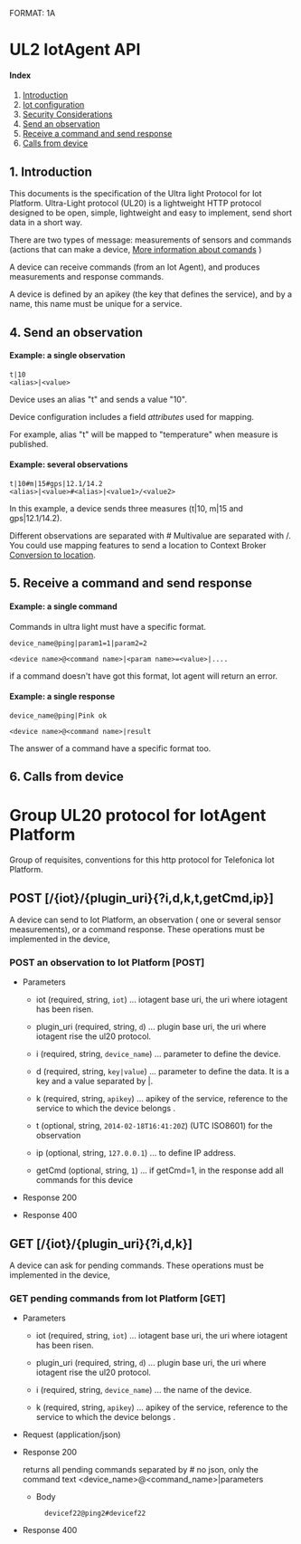 FORMAT: 1A

# UL2 IotAgent API


#### Index
1. [Introduction](#def-introduction)
2. [Iot configuration](deploy.md#def-storage)
3. [Security Considerations](deploy.md#def-security)
4. [Send an observation](#def-observation)
5. [Receive a command and send response](#def-command)
6. [Calls from device](#def-API_ul20)

<a name="def-introduction"></a>
## 1. Introduction
This documents is the specification of the Ultra light Protocol for Iot Platform.
Ultra-Light protocol (UL20) is a lightweight HTTP protocol designed to be open, simple, lightweight and easy to implement, send short data in a short way.

There are two types of message: measurements of sensors and commands (actions that can make a device, [More information about comands](https://github.com/telefonicaid/fiware-IoTAgent-Cplusplus/blob/develop/doc/commands.md) )

A device can receive commands (from an Iot Agent), and produces measurements and response commands.

A device is defined by an apikey (the key that defines the service),
and by a name, this name must be unique for a service.


<a name="def-observation"></a>
## 4. Send an observation

#### Example: a single observation

    t|10
    <alias>|<value>

Device uses an alias "t"  and sends a value "10".

Device configuration includes a field _attributes_ used for mapping.

For example, alias "t" will be mapped to "temperature" when measure is published.

#### Example: several observations

    t|10#m|15#gps|12.1/14.2
    <alias>|<value>#<alias>|<value1>/<value2>

In this example, a device sends three measures (t|10, m|15 and gps|12.1/14.2).

Different observations are separated with #
Multivalue are separated with /. You could use mapping features to send a location to Context Broker [Conversion to location](modules.md).


<a name="def-command"></a>
## 5. Receive a command and send response

#### Example: a single command

Commands in ultra light must have a specific format.

    device_name@ping|param1=1|param2=2

    <device name>@<command name>|<param name>=<value>|....

  if a command doesn't have got this format, Iot agent will return an error.

#### Example: a single response

    device_name@ping|Pink ok

    <device name>@<command name>|result

   The answer of a command have a specific format too.


<a name="def-API_ul20"></a>
## 6. Calls from device

# Group UL20 protocol for IotAgent Platform
Group of  requisites, conventions for this http protocol for Telefonica Iot Platform.

## POST [/{iot}/{plugin_uri}{?i,d,k,t,getCmd,ip}]
A device can send to Iot Platform, an observation ( one or several sensor measurements), or a command response.
These operations must be implemented in the device,

### POST an observation to Iot Platform [POST]

+ Parameters

    + iot (required, string, `iot`) ... iotagent base uri, the uri where iotagent has been risen.

    + plugin_uri (required, string, `d`) ... plugin base uri, the uri where iotagent rise the ul20 protocol.

    + i (required, string, `device_name`) ... parameter to define the device.

    + d (required, string, `key|value`) ... parameter to define the data. It is a key and a value separated by |.

    + k (required, string, `apikey`) ... apikey of the service, reference to the service to which the device belongs .

    + t (optional, string, `2014-02-18T16:41:20Z`)   (UTC ISO8601) for the observation

    + ip (optional, string, `127.0.0.1`) ...   to define IP address.

    + getCmd (optional, string, `1`) ... if getCmd=1, in the response add all commands for this device

+ Response 200

+ Response 400

## GET  [/{iot}/{plugin_uri}{?i,d,k}]
A device can ask for pending commands.
These operations must be implemented in the device,

### GET pending commands from Iot Platform [GET]

+ Parameters

    + iot (required, string, `iot`) ... iotagent base uri, the uri where iotagent has been risen.

    + plugin_uri (required, string, `d`) ... plugin base uri, the uri where iotagent rise the ul20 protocol.

    + i (required, string, `device_name`) ... the name of the device.

    + k (required, string, `apikey`) ... apikey of the service, reference to the service to which the device belongs .



+ Request (application/json)

+ Response 200

    returns all pending commands separated by #
    no json, only the command text
    <device_name>@<command_name>|parameters

    + Body

            devicef22@ping2#devicef22

+ Response 400
